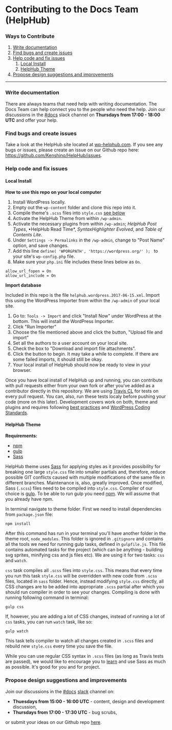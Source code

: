 # Contributing to the Docs Team (HelpHub)

### Ways to Contribute

1. [Write documentation](#write-documentation)
2. [Find bugs and create issues](#find-bugs-and-create-issues)
3. [Help code and fix issues](#help-code-and-fix-issues)
    1. [Local Install](#local-install)
    2. [HelpHub Theme](#helphub-theme)
4. [Propose design suggestions and improvements](#propose-design-suggestions-and-improvements)

----------

### Write documentation
There are always teams that need help with writing documentation. The Docs Team can help connect you to the people who need the help. Join our discussions in the [#docs](https://make.wordpress.org/docs/tag/docs/) slack channel on **Thursdays from 17:00 - 18:00 UTC** and offer your help.

### Find bugs and create issues
Take a look at the HelpHub site located at [wp-helphub.com](https://wp-helphub.com/). If you see any bugs or issues, please create an issue on our Github repo here: https://github.com/Kenshino/HelpHub/issues.

### Help code and fix issues

#### Local Install

**How to use this repo on your local computer**

1. Install WordPress locally.
2. Empty out the `wp-content` folder and clone this repo into it.
3. Compile theme's `.scss` files into `style.css` [see below](#helphub-theme)
4. Activate the HelpHub Theme from within `/wp-admin`.
5. Activate the necessary plugins from within `/wp-admin`; *HelpHub Post Types*, •HelpHub Read Time*, *SyntaxHighlighter Evolved*, and *Table of Contents Lite*.
6. Under `Settings -> Permalinks` in the `/wp-admin`, change to "Post Name" option, and save changes.
7. Add this line `define( 'WPORGPATH', 'https://wordpress.org/' ); ` to your site's `wp-config.php` file.
8. Make sure your `php.ini` file includes these lines below as `On`.

```
allow_url_fopen = On
allow_url_include = On
```

**Import database**

Included in this repo is the file `helphub.wordpress.2017-06-15.xml`. Import this using the WordPress Importer from within the `/wp-admin` of your local site.

1. Go to: `Tools -> Import` and click "Install Now" under WordPress at the bottom. This will install the WordPress Importer.
2. Click "Run Importer"
3. Choose the file mentioned above and click the button, "Upload file and import"
4. Set all the authors to a user account on your local site.
5. Check the box to "Download and import file attachments".
6. Click the button to begin. It may take a while to complete. If there are some failed imports, it should still be okay.
7. Your local install of HelpHub should now be ready to view in your browser.

Once you have local install of HelpHub up and running, you can contribute with pull requests either from your own fork or after you've added as a contributor directly in this repository. We are using [Travis CL](https://travis-ci.org/) for tests on every pull request. You can, also, run these tests localy before pushing your code (more on this later). Development covers work on both, theme and plugins and requires following [best practices](https://make.wordpress.org/core/handbook/best-practices/coding-standards/php/) and [WordPress Coding Standards](https://github.com/WordPress-Coding-Standards/WordPress-Coding-Standards).

#### HelpHub Theme

**Requirements:**

- [npm](https://www.npmjs.com/get-npm)
- [gulp](https://gulpjs.com/)
- [Sass](http://sass-lang.com/)

HelpHub theme uses [Sass](http://sass-lang.com/) for applying styles as it provides possibility for breaking one large `style.css` file into smaller partials and, therefore, reduce possible GIT conflicts caused with multiple modifications of the same file in different branches. Maintenance is, also, greatly improved. Once modified, Sass (`.scss`) files need to be compiled into `style.css`. Compiler of our choice is [gulp](https://gulpjs.com/). To be able to run gulp you need [npm](https://www.npmjs.com/get-npm). We will assume that you already have npm.

In terminal navigate to theme folder. First we need to install dependencies from `package.json` file:
```
npm install
```

After this command has run in your terminal you'll have another folder in the theme root, `node_modules`. This folder is ignored in `.gitignore` and contains all the tools we need for running gulp tasks, defined in `gulpfile.js`. This file contains automated tasks for the project (which can be anything - building svg sprites, minifying css and js files etc). We are using it for two tasks: `css` and `watch`.

`css` task compiles all `.scss` files into `style.css`. This means that every time you run this task `style.css` will be overridden with new code from `.scss` files, located in `sass` folder. Hence, instead modifying `style.css` directly, all CSS changes are to be added into appropriate `.scss` partial after which you should run compiler in order to see your changes. Compiling is done with running following command in terminal:

```
gulp css
```

If, however, you are adding a lot of CSS changes, instead of running a lot of `css` tasks, you can run `watch` task, like so:

```
gulp watch
```

This task tells compiler to watch all changes created in `.scss` files and rebuild new `style.css` every time you save the file.

While you can use regular CSS syntax in `.scss` files (as long as Travis tests are passed), we would like to encourage you to [learn](http://sass-lang.com/guide) and use Sass as much as possible. It's good for you and for project.

### Propose design suggestions and improvements

Join our discussions in the [#docs](https://wordpress.slack.com/messages/docs/) [slack](https://make.wordpress.org/chat/) channel on:

- **Thuesdays from 15:00 - 16:00 UTC** - content, design and development discussion,
- **Thursdays from 17:00 - 17:30 UTC** - bug scrubs,

or submit your ideas on our Github repo [here](https://github.com/Kenshino/HelpHub/issues).
